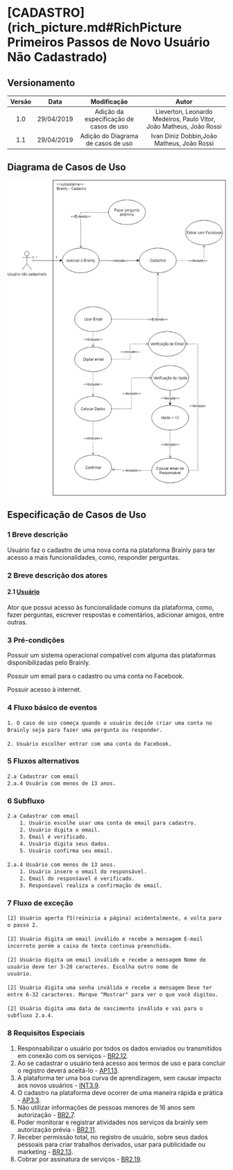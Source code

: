 # [CADASTRO](rich_picture.md#RichPicture Primeiros Passos de Novo Usuário Não Cadastrado)

## Versionamento

|  Versão | Data | Modificação | Autor |
|  :------: | :------: | :------: | :------:
| 1.0 | 29/04/2019 | Adição da especificação de casos de uso | Lieverton, Leonardo Medeiros, Paulo Vítor, João Matheus, João Rossi |
| 1.1 | 29/04/2019 | Adição do Diagrama de casos de uso | Ivan Diniz Dobbin,João Matheus, João Rossi|

## Diagrama de Casos de Uso

![Diagrama de casos de uso: Cadastro](images/diagramas_casos_uso/Cadastro.png)

## Especificação de Casos de Uso

### 1 Breve descrição
Usuário faz o cadastro de uma nova conta na plataforma Brainly para ter acesso a mais funcionalidades, como, responder perguntas.
### 2 Breve descrição dos atores
#### 2.1 [Usuário](lexicos10x5f8c4.md#L12660)
Ator que possui acesso às funcionalidade comuns da plataforma, como, fazer perguntas, escrever respostas e comentários, adicionar amigos, entre outras. 
### 3 Pré-condições
Possuir um sistema operacional compatível com alguma das plataformas disponibilizadas pelo Brainly.

Possuir um email para o cadastro ou uma conta no Facebook.

Possuir acesso à internet.
### 4 Fluxo básico de eventos
	1. O caso de uso começa quando o usuário decide criar uma conta no Brainly seja para fazer uma pergunta ou responder.

	2. Usuário escolher entrar com uma conta do Facebook.
### 5 Fluxos alternativos
	2.a Cadastrar com email
	2.a.4 Usuário com menos de 13 anos.



### 6 Subfluxo
	2.a Cadastrar com email
		1. Usuário escolhe usar uma conta de email para cadastro.
		2. Usuário digita o email.
		3. Email é verificado.
		4. Usuário digita seus dados.
		5. Usuário confirma seu email.

	2.a.4 Usuário com menos de 13 anos.
		1. Usuário insere o email do responsável.
		2. Email do responśavel é verificado.
		3. Responśavel realiza a confirmação de email.
### 7 Fluxo de exceção
	[2] Usuário aperta f5(reinicia a página) acidentalmente, e volta para o passo 2.

	[2] Usuário digita um email inválido e recebe a mensagem E-mail incorreto porém a caixa de texto continua preenchida.

	[2] Usuário digita um email inválido e recebe a mensagem Nome de usuário deve ter 3-20 caracteres. Escolha outro nome de 
	usuário.

	[2] Usuário digita uma senha inválida e recebe a mensagem Deve ter entre 6-32 caracteres. Marque "Mostrar" para ver o que você digitou.

	[2] Usuário digita uma data de nascimento inválida e vai para o subfluxo 2.a.4.


### 8 Requisitos Especiais
1. Responsabilizar o usuário por todos os dados enviados ou transmitidos em conexão com os serviços - [BR2.12](brainstorm.md).
2. Ao se cadastrar o usuário terá acesso aos termos de uso e para concluir o registro deverá aceitá-lo - [AP1.13](analise_protocolo.md).
3. A plataforma ter uma boa curva de aprendizagem, sem causar impacto aos novos usuários - [INT3.9](introspeccao.md).
4. O cadastro na plataforma deve ocorrer de uma maneira rápida e prática - [AP3.3](analise_protocolo.md).
5. Não utilizar informações de pessoas menores de 16 anos sem autorização - [BR2.7](brainstorm.md).
6. Poder monitorar e registrar atividades nos serviços da brainly sem autorização prévia - [BR2.11](brainstorm.md).
7. Receber permissão total, no registro de usuário, sobre seus dados pessoais para criar trabalhos derivados, usar para publicidade ou marketing - [BR2.13](brainstorm.md).
8. Cobrar por assinatura de serviços - [BR2.19](brainstorm.md).